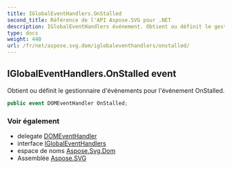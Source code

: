 ```yaml
---
title: IGlobalEventHandlers.OnStalled
second_title: Référence de l'API Aspose.SVG pour .NET
description: IGlobalEventHandlers événement. Obtient ou définit le gestionnaire dévénements pour lévénement OnStalled.
type: docs
weight: 440
url: /fr/net/aspose.svg.dom/iglobaleventhandlers/onstalled/
---
```

## IGlobalEventHandlers.OnStalled event

Obtient ou définit le gestionnaire d'événements pour l'événement OnStalled.

```csharp
public event DOMEventHandler OnStalled;
```

### Voir également

* delegate [DOMEventHandler](../../../aspose.svg.dom.events/domeventhandler/)
* interface [IGlobalEventHandlers](../)
* espace de noms [Aspose.Svg.Dom](../../iglobaleventhandlers/)
* Assemblée [Aspose.SVG](../../../)


